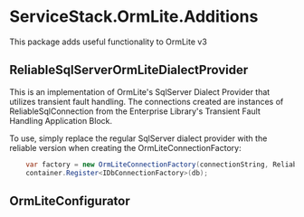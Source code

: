 ﻿ServiceStack.OrmLite.Additions
========================
This package adds useful functionality to OrmLite v3 

## ReliableSqlServerOrmLiteDialectProvider

This is an implementation of OrmLite's SqlServer Dialect Provider that utilizes transient fault handling.  The connections created are instances of ReliableSqlConnection from the Enterprise Library's Transient Fault Handling Application Block.

To use, simply replace the regular SqlServer dialect provider with the reliable version when creating the OrmLiteConnectionFactory:

```csharp
    var factory = new OrmLiteConnectionFactory(connectionString, ReliableSqlServerOrmLiteDialectProvider.Instance);
    container.Register<IDbConnectionFactory>(db);
```

## OrmLiteConfigurator
